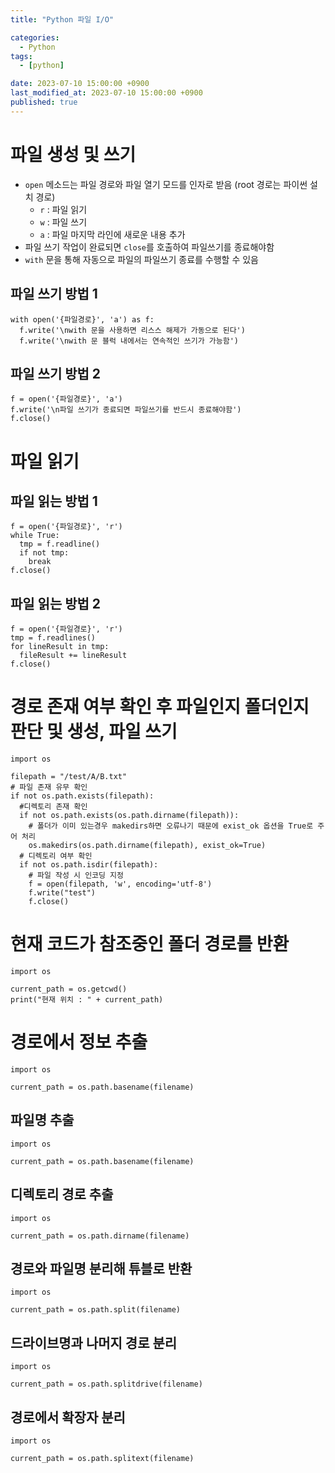 ```yaml
---
title: "Python 파일 I/O"

categories:
  - Python
tags:
  - [python]

date: 2023-07-10 15:00:00 +0900
last_modified_at: 2023-07-10 15:00:00 +0900
published: true
---
```

# 파일 생성 및 쓰기
* `open` 메소드는 파일 경로와 파일 열기 모드를 인자로 받음 (root 경로는 파이썬 설치 경로)
  * `r` : 파일 읽기
  * `w` : 파일 쓰기
  * `a` : 파일 마지막 라인에 새로운 내용 추가
* 파일 쓰기 작업이 완료되면 `close`를 호출하여 파일쓰기를 종료해야함
* `with` 문을 통해 자동으로 파일의 파일쓰기 종료를 수행할 수 있음

## 파일 쓰기 방법 1
```
with open('{파일경로}', 'a') as f:
  f.write('\nwith 문을 사용하면 리스스 해제가 가동으로 된다')
  f.write('\nwith 문 블럭 내에서는 연속적인 쓰기가 가능함')
```
## 파일 쓰기 방법 2
```
f = open('{파일경로}', 'a')
f.write('\n파일 쓰기가 종료되면 파일쓰기를 반드시 종료해야함')
f.close()
```

# 파일 읽기
## 파일 읽는 방법 1
```
f = open('{파일경로}', 'r')
while True:
  tmp = f.readline()
  if not tmp:
    break
f.close()
```

## 파일 읽는 방법 2
```
f = open('{파일경로}', 'r')
tmp = f.readlines()
for lineResult in tmp:
  fileResult += lineResult
f.close()
```

# 경로 존재 여부 확인 후 파일인지 폴더인지 판단 및 생성, 파일 쓰기
```
import os

filepath = "/test/A/B.txt"
# 파일 존재 유무 확인
if not os.path.exists(filepath):
  #디렉토리 존재 확인
  if not os.path.exists(os.path.dirname(filepath)):
    # 폴더가 이미 있는경우 makedirs하면 오류나기 때문에 exist_ok 옵션을 True로 주어 처리
    os.makedirs(os.path.dirname(filepath), exist_ok=True)
  # 디렉토리 여부 확인
  if not os.path.isdir(filepath):
    # 파일 작성 시 인코딩 지정 
    f = open(filepath, 'w', encoding='utf-8')
    f.write("test")
    f.close()
```

# 현재 코드가 참조중인 폴더 경로를 반환
```
import os

current_path = os.getcwd()
print("현재 위치 : " + current_path)
```

# 경로에서 정보 추출
```
import os

current_path = os.path.basename(filename)
```
## 파일명 추출
```
import os

current_path = os.path.basename(filename)
```

## 디렉토리 경로 추출
```
import os

current_path = os.path.dirname(filename)
```

## 경로와 파일명 분리해 튜블로 반환
```
import os

current_path = os.path.split(filename)
```

## 드라이브명과 나머지 경로 분리
```
import os

current_path = os.path.splitdrive(filename)
```

## 경로에서 확장자 분리
```
import os

current_path = os.path.splitext(filename)
```
